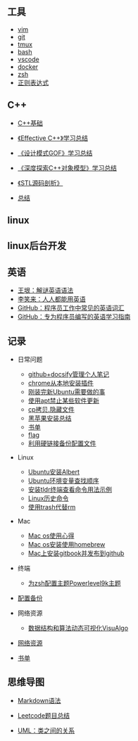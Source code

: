 ## 工具

- [vim](awesome-tools/vim)
- [git](awesome-tools/git)
- [tmux](awesome-tools/tmux)
- [bash](awesome-tools/bash)
- [vscode](awesome-tools/vscode)
- [docker](awesome-tools/docker)
- [zsh](awesome-tools/zsh)
- [正则表达式](awesome-tools/regular_expression)

## C++

- [C++基础](learning-cpp/cplus_base)

- [《Effective C++》学习总结](learning-cpp/effective_cplus/)

- [《设计模式GOF》学习总结](learning-cpp/design_pattern/)

- [《深度探索C++对象模型》学习总结](learning-cpp/inside_cplus_mode/)

- [《STL源码剖析》](learning-cpp/stl/)

- [总结](learning-cpp/cplus_summary/)

## linux

## linux后台开发

## 英语

- [王垠：解谜英语语法](https://www.yinwang.org/blog-cn/2018/11/23/grammar)
- [李笑来：人人都能用英语](https://github.com/xiaolai/everyone-can-use-english)
- [GitHub：程序员工作中常见的英语词汇](https://github.com/Wei-Xia/most-frequent-technology-english-words)
- [GitHub：专为程序员编写的英语学习指南](https://github.com/yujiangshui/A-Programmers-Guide-to-English)

## 记录

- 日常问题
  - [github+docsify管理个人笔记](github_docsify_manage_blog_log.md)
  - [chrome从本地安装插件](chrome_install_local_extensions.md)
  - [刚装完新Ubuntu需要做的事](new_ubuntu_need_do.md)
  - [使用apt禁止某些软件更新](apt_disable_upgrade_some_software.md)
  - [cp拷贝.隐藏文件](cp_copy_hide_file.md)
  - [黑苹果安装总结](hackintosh_log.md)
  - [书单](book_list.md)
  - [flag](flag.md)
  - [利用硬链接备份配置文件](use_hardlink_backup_configfile.md)

- Linux
  - [Ubuntu安装Albert](ubuntu18_install_Albert.md)
  - [Ubuntu环境变量查找顺序](ubuntu_lookups_environment_variable.md)
  - [安装tldr终端查看命令用法示例](linux_tldr.md)
  - [Linux历史命令](linux_history_cmd.md)
  - [使用trash代替rm](trash_replace_rm.md)

- Mac
  - [Mac os使用心得](mac_tips.md)
  - [Mac os安装使用homebrew](mac_homebrew.md)
  - [Mac上安装gitbook并发布到github](Mac_install_gitbook_and_publish_github.md)

- 终端
  - [为zsh配置主题Powerlevel9k主题](terminal_zsh_powerlevel9k.md)

- [配置备份](https://github.com/lhgaaa/awesome_me)

- 网络资源

  - [数据结构和算法动态可视化VisuAlgo](https://visualgo.net/zh)

- [网络资源](net.md)

- [书单](book_list.md)

## 思维导图

- [Markdown语法](http://naotu.baidu.com/file/dbb270c5616139e091f0d8b5c383a7ce?token=fa1cde6c866337c4)

- [Leetcode题目总结](http://naotu.baidu.com/file/d856118e7d4a6e96b8ed393663c891bb?token=b398a9ca9f04d545)

- [UML：类之间的关系](https://naotu.baidu.com/file/d9facac2dccb87688c3279d464e9a8d3)
